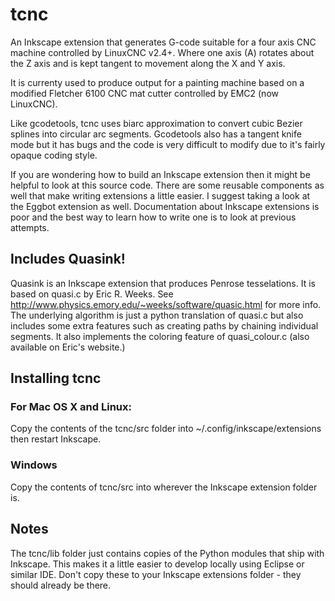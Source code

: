 tcnc
====

An Inkscape extension that generates G-code suitable for a four axis CNC machine
controlled by LinuxCNC v2.4+. Where one axis (A) rotates about the Z axis and is
kept tangent to movement along the X and Y axis.

It is currenty used to produce output for a painting machine based on
a modified Fletcher 6100 CNC mat cutter controlled by EMC2 (now LinuxCNC).

Like gcodetools, tcnc uses biarc approximation to convert cubic Bezier splines
into circular arc segments. Gcodetools also has a tangent knife mode but it has
bugs and the code is very difficult to modify due to it's fairly opaque coding style.

If you are wondering how to build an Inkscape extension then it might
be helpful to look at this source code. There are some reusable components
as well that make writing extensions a little easier.
I suggest taking a look at the Eggbot extension as well.
Documentation about Inkscape extensions is poor
and the best way to learn how to write one is to look at previous attempts.

Includes Quasink!
-----------------
Quasink is an Inkscape extension that produces Penrose tesselations. It is based on
quasi.c by Eric R. Weeks.
See http://www.physics.emory.edu/~weeks/software/quasic.html for more info.
The underlying algorithm is just a python translation of quasi.c but also includes
some extra features such as creating paths by chaining individual segments. It also
implements the coloring feature of quasi_colour.c (also available on Eric's website.)

Installing tcnc
---------------
### For Mac OS X and Linux:
Copy the contents of the tcnc/src folder into ~/.config/inkscape/extensions then
restart Inkscape.

### Windows
Copy the contents of tcnc/src into wherever the Inkscape extension folder is.

Notes
-----
The tcnc/lib folder just contains copies of the Python modules that ship with
Inkscape. This makes it a little easier to develop locally using Eclipse or similar
IDE. Don't copy these to your Inkscape extensions folder - they should already
be there.

